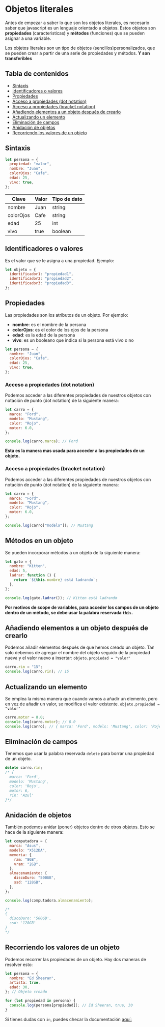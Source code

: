 # Objetos literales

Antes de empezar a saber lo que son los objetos literales, es necesario saber que javascript es un lenguaje orientado a objetos. Estos objetos son **propiedades** (caracteristicas) y **métodos** (funciones) que se pueden asignar a una variable.

Los objetos literales son un tipo de objetos (sencillos)personalizados, que se pueden crear a partir de una serie de propiedades y métodos. **Y son transferibles**

## Tabla de contenidos

- [Sintaxis](#sintaxis)
- [Identificadores o valores](#identificadores-o-valores)
- [Propiedades](#propiedades)
- [Acceso a propiedades (dot notation)](#acceso-a-propiedades-dot-notation)
- [Acceso a propiedades (bracket notation)](#acceso-a-propiedades-bracket-notation)
- [Añadiendo elementos a un objeto después de crearlo](#añadiendo-elementos-a-un-objeto-después-de-crearlo)
- [Actualizando un elemento](#actualizando-un-elemento)
- [Eliminación de campos](#eliminación-de-campos)
- [Anidación de objetos](#anidación-de-objetos)
- [Recorriendo los valores de un objeto](#recorriendo-los-valores-de-un-objeto)

## Sintaxis

```javascript
let persona = {
  propiedad: "valor",
  nombre: "Juan",
  colorOjos: "Cafe",
  edad: 25,
  vivo: true,
};
```

| Clave     | Valor | Tipo de dato |
| --------- | ----- | ------------ |
| nombre    | Juan  | string       |
| colorOjos | Cafe  | string       |
| edad      | 25    | int          |
| vivo      | true  | boolean      |

## Identificadores o valores

Es el valor que se le asigna a una propiedad. Ejemplo:

```javascript
let objeto = {
  identificador1: "propiedad1",
  identificador2: "propiedad2",
  identificador3: "propiedad3",
};
```

## Propiedades

Las propiedades son los atributos de un objeto. Por ejemplo:

- **nombre**: es el nombre de la persona
- **colorOjos**: es el color de los ojos de la persona
- **edad**: es la edad de la persona
- **vivo**: es un booleano que indica si la persona está vivo o no

```javascript
let persona = {
  nombre: "Juan",
  colorOjos: "Cafe",
  edad: 25,
  vivo: true,
};
```

### Acceso a propiedades (dot notation)

Podemos acceder a las diferentes propiedades de nuestros objetos con notación de punto (dot notation) de la siguiente manera:

```javascript
let carro = {
  marca: "Ford",
  modelo: "Mustang",
  color: "Rojo",
  motor: 6.0,
};

console.log(carro.marca); // Ford
```

**Esta es la manera mas usada para acceder a las propiedades de un objeto.**

### Acceso a propiedades (bracket notation)

Podemos acceder a las diferentes propiedades de nuestros objetos con notación de punto (dot notation) de la siguiente manera:

```javascript
let carro = {
  marca: "Ford",
  modelo: "Mustang",
  color: "Rojo",
  motor: 6.0,
};

console.log(carro["modelo"]); // Mustang
```

## Métodos en un objeto

Se pueden incorporar métodos a un objeto de la siguiente manera:

```javascript
let gato = {
  nombre: "Kitten",
  edad: 5,
  ladrar: function () {
    return `${this.nombre} está ladrando`;
  },
};

console.log(gato.ladrar()); // Kitten está ladrando
```

**Por motivos de scope de variables, para acceder los campos de un objeto dentro de un método, se debe usar la palabra reservada `this`.**

## Añadiendo elementos a un objeto después de crearlo

Podemos añadir elementos después de que hemos creado un objeto. Tan solo debemos de agregar el nombre del objeto seguido de la propiedad nueva y el valor nuevo a insertar: `objeto.propiedad = "valor"`

```javascript
carro.rin = "15";
console.log(carro.rin); // 15
```

## Actualizando un elemento

Se emplea la misma manera que cuando vamos a añadir un elemento, pero en vez de añadir un valor, se modifica el valor existente. `objeto.propiedad = "valor"`

```javascript
carro.motor = 8.0;
console.log(carro.motor); // 8.0
console.log(carro); // { marca: 'Ford', modelo: 'Mustang', color: 'Rojo', motor: 8.0, rin: '15' }
```

## Eliminación de campos

Tenemos que usar la palabra reservada `delete` para borrar una propiedad de un objeto.

```javascript
delete carro.rin;
/* {
  marca: 'Ford',
  modelo: 'Mustang',
  color: 'Rojo',
  motor: 6,
  rin: 'Azul'
}*/
```

## Anidación de objetos

También podemos anidar (poner) objetos dentro de otros objetos. Esto se hace de la siguiente manera:

```javascript
let computadora = {
  marca: "Asus",
  modelo: "X512DA",
  memoria: {
    ram: "8GB",
    vram: "2GB",
  },
  almacenamiento: {
    discoDuro: "500GB",
    ssd: "128GB",
  },
};

console.log(computadora.almacenamiento);

/*  
{
  discoDuro: '500GB',
  ssd: '128GB'
}
*/
```

## Recorriendo los valores de un objeto

Podemos recorrer las propiedades de un objeto. Hay dos maneras de resolver esto:

```javascript
let persona = {
  nombre: "Ed Sheeran",
  artista: true,
  edad: 30,
}; // Objeto creado

for (let propiedad in persona) {
  console.log(persona[propiedad]); // Ed Sheeran, true, 30
}
```

Si tienes dudas con `in`, puedes checar la documentación [aquí:](https://developer.mozilla.org/es/docs/Web/JavaScript/Reference/Operators/in)
